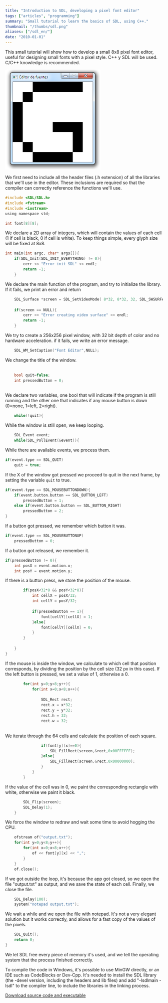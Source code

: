 ```yaml
---
title: "Introduction to SDL, developing a pixel font editor"
tags: ["articles", "programming"]
summary: "Small tutorial to learn the basics of SDL, using C++."
thumbnail: "/thumbs/sdl.png"
aliases: ["/sdl_en/"]
date: "2010-01-01"
---
```


This small tutorial will show how to develop a small 8x8 pixel font editor, useful for designing small fonts with a pixel style. C++ y SDL will be used. C/C++ knowledge is recommended.

![8x8 pixel font editor](/images/sdleditor.png)

We first need to include all the header files (.h extension) of all the libraries that we'll use in the editor. These inclusions are required so that the compiler can correctly reference the functions we'll use.

```c
#include <SDL/SDL.h>
#include <fstream>
#include <iostream>
using namespace std;
```

```c
int font[8][8];
```

We declare a 2D array of integers, which will contain the values of each cell (1 if cell is black, 0 if cell is white). To keep things simple, every glyph size will be fixed at 8x8.

```c
int main(int argc, char* args[]){
	if(SDL_Init(SDL_INIT_EVERYTHING) != 0){
		cerr << "Error init SDL" << endl;
		return -1;
	}
```

We declare the main function of the program, and try to initialize the library. If it fails, we print an error and return

```c
	SDL_Surface *screen = SDL_SetVideoMode( 8*32, 8*32, 32, SDL_SWSURFACE );
		
	if(screen == NULL){
		cerr << "Error creating video surface" << endl;
		return -1;
	}

```

We try to create a 256x256 pixel window, with 32 bit depth of color and no hardware acceleration. if it fails, we write an error message.

```c
	SDL_WM_SetCaption("Font Editor",NULL);
```

We change the title of the window.

```c

	bool quit=false;	
	int pressedButton = 0;
	
```
We declare two variables, one bool that will indicate if the program is still running and the other one that indicates if any mouse button is down (0=none, 1=left, 2=right).

```c
	while(!quit){
```

While the window is still open, we keep looping.	

```c
	SDL_Event event;
	while(SDL_PollEvent(&event)){ 
```

While there are available events, we process them.

```c
if(event.type == SDL_QUIT)
	quit = true;
```

If the X of the window got pressed we proceed to quit in the next frame, by setting the variable `quit` to true.
				
```c
if(event.type == SDL_MOUSEBUTTONDOWN){
	if(event.button.button == SDL_BUTTON_LEFT)
		pressedButton = 1;
	else if(event.button.button == SDL_BUTTON_RIGHT)
		pressedButton = 2;	
}
```

If a button got pressed, we remember which button it was.
			
```c
if(event.type == SDL_MOUSEBUTTONUP)
	pressedButton = 0;
```

If a button got released, we remember it.
			
```c
if(pressedButton != 0){ 
	int posX = event.motion.x; 
	int posY = event.motion.y; 
```

If there is a button press, we store the position of the mouse.
```c
		if(posX<32*8 && posY<32*8){
			int cellX = posX/32;
			int cellY = posY/32;
			
			if(pressedButton == 1){
				font[cellY][cellX] = 1;
			}else{
				font[cellY][cellX] = 0;
			}
		}
		
	}
}
```

If the mouse is inside the window, we calculate to which cell that position corresponds, by dividing the position by the cell size (32 px in this case). If the left button is pressed, we set a value of 1, otherwise a 0.
		
```c
		for(int y=0;y<8;y++){
			for(int x=0;x<8;x++){
			
				SDL_Rect rect;
				rect.x = x*32;
				rect.y = y*32;
				rect.h = 32;
				rect.w = 32;
				
```
We iterate through the 64 cells and calculate the position of each square.

```c
				if(font[y][x]==0){
					SDL_FillRect(screen,&rect,0x00FFFFFF);
				}else{
					SDL_FillRect(screen,&rect,0x00000000);
				}
			}
		}
```

If the value of the cell was in 0, we paint the corresponding rectangle with white, otherwise we paint it black.

```c
		SDL_Flip(screen);
		SDL_Delay(1);
	}
```

We force the window to redraw and wait some time to avoid hogging the CPU.
	
```c
	ofstream of("output.txt");
	for(int y=0;y<8;y++){
		for(int x=0;x<8;x++){
			of << font[y][x] << ",";
		}
	}
	of.close();
```

If we got outside the loop, it's because the app got closed, so we open the file "output.txt" as output, and we save the state of each cell. Finally, we close the file.

```c
	SDL_Delay(100);
	system("notepad output.txt");
```

We wait a while and we open the file with notepad. It's not a very elegant solution but it works correctly, and allows for a fast copy of the values of the pixels.

```c
	SDL_Quit();
	return 0;
}
```

We let SDL free every piece of memory it's used, and we tell the operating system that the process finished correctly.

To compile the code in Windows, it's possible to use MinGW directly, or an IDE such as CodeBlocks or Dev-Cpp. It's needed to install the SDL library (the -devel version, including the headers and lib files) and add "-lsdlmain -lsdl" to the compiler line, to include the libraries in the linking process.

[Download source code and executable](/downloads/editorfonts.zip)
